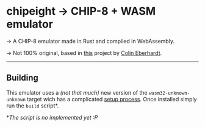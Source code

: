 # chipeight -> CHIP-8 + WASM emulator

-> A CHIP-8 emulator made in Rust and compiled in WebAssembly.

-> Not 100% original, based in [this](https://github.com/ColinEberhardt/wasm-rust-chip8) project by [Colin Eberhardt](https://github.com/ColinEberhardt).

-------------------------------------------------------------------------------------------------------------------------------

## Building

This emulator uses a *(not that much)* new version of the `wasm32-unknown-unknown` target wich has a complicated [setup process](https://www.hellorust.com/setup/wasm-target/). Once installed simply run the `build` script*.

**The script is no implemented yet :P*
